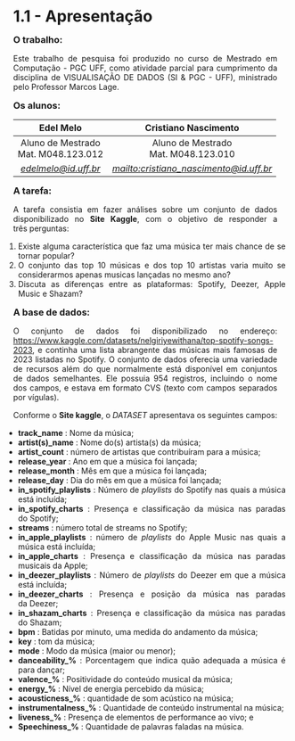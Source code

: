 <style> 
    p, table, figure, figcaption, h1, h2, h3, h4, h5, h6, .katex-display 
    {
        max-width:none;
        text-align: justify;
        margin: 15px 15px;
        text-wrap: pretty;
    }
    li,ul,ol
    {
        text-align: justify;
        max-width:none;
        text-wrap: pretty;
    }
</style>

# 1.1 - Apresentação

### O trabalho:

Este trabalho de pesquisa foi produzido no curso de Mestrado em Computação - PGC UFF, como atividade parcial para cumprimento da disciplina de VISUALISAÇÃO DE DADOS (SI & PGC - UFF), ministrado pelo Professor Marcos Lage.

### Os alunos:

<div class="grid grid-cols-1">    
<div class="card" >

| Edel Melo          | Cristiano Nascimento          |
| :----:             |    :----:           |
| Aluno de Mestrado <BR> Mat. M048.123.012  | Aluno de Mestrado <br> Mat. M048.123.010  |
| <address><a href="mailto:edelmelo@id.uff.br">edelmelo@id.uff.br</a></address> | <address><a href="mailto:cristiano_nascimento@id.uff.br">mailto:cristiano_nascimento@id.uff.br</a></address> |

</div>
</div>

### A tarefa:

A tarefa consistia em fazer análises sobre um conjunto de dados disponibilizado no **Site Kaggle**, com o objetivo de responder a três perguntas:

1. Existe alguma característica que faz uma música ter mais chance de se tornar popular?
2. O conjunto das top 10 músicas e dos top 10 artistas varia muito se considerarmos apenas musicas lançadas no mesmo ano?
3. Discuta as diferenças entre as plataformas: Spotify, Deezer, Apple Music e Shazam?

### A base de dados:

O conjunto de dados foi disponibilizado no endereço: https://www.kaggle.com/datasets/nelgiriyewithana/top-spotify-songs-2023, 
e continha uma lista abrangente das músicas mais famosas de 2023 listadas no Spotify. O conjunto de dados oferecia uma variedade de recursos além do que normalmente está disponível em conjuntos de dados semelhantes. Ele possuia 954 registros, incluindo o nome dos campos, e estava em formato CVS (texto com campos separados por vígulas).

Conforme o **Site kaggle**, o *DATASET* apresentava os seguintes campos:

- **track_name** : Nome da música;
- **artist(s)_name** : Nome do(s) artista(s) da música;
- **artist_count** : número de artistas que contribuíram para a música;
- **release_year** : Ano em que a música foi lançada;
- **release_month** : Mês em que a música foi lançada;
- **release_day** : Dia do mês em que a música foi lançada;
- **in_spotify_playlists** : Número de *playlists* do Spotify nas quais a música está incluída;
- **in_spotify_charts** : Presença e classificação da música nas paradas do Spotify;
- **streams** : número total de streams no Spotify;
- **in_apple_playlists** : número de *playlists* do Apple Music nas quais a música está incluída;
- **in_apple_charts** : Presença e classificação da música nas paradas musicais da Apple;
- **in_deezer_playlists** : Número de *playlists* do Deezer em que a música está incluída;
- **in_deezer_charts** : Presença e posição da música nas paradas da Deezer;
- **in_shazam_charts** : Presença e classificação da música nas paradas do Shazam;
- **bpm** : Batidas por minuto, uma medida do andamento da música;
- **key** : tom da música;
- **mode** : Modo da música (maior ou menor);
- **danceability_%** : Porcentagem que indica quão adequada a música é para dançar;
- **valence_%** : Positividade do conteúdo musical da música;
- **energy_%** : Nível de energia percebido da música;
- **acousticness_%** : quantidade de som acústico na música;
- **instrumentalness_%** : Quantidade de conteúdo instrumental na música;
- **liveness_%** : Presença de elementos de performance ao vivo; e
- **Speechiness_%** : Quantidade de palavras faladas na música.


